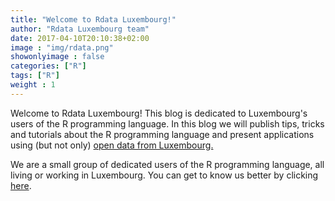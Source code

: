 ```yaml
---
title: "Welcome to Rdata Luxembourg!"
author: "Rdata Luxembourg team"
date: 2017-04-10T20:10:38+02:00
image : "img/rdata.png"
showonlyimage : false
categories: ["R"]
tags: ["R"]
weight : 1
---
```


Welcome to Rdata Luxembourg! This blog is dedicated to Luxembourg's users of the R programming language.
In this blog we will publish tips, tricks and tutorials about the R programming language and present
applications using (but not only) [open data from Luxembourg.](https://data.public.lu/en/)

We are a small group of dedicated users of the R programming language, all living or working in Luxembourg.
You can get to know us better by clicking [here](http://www.rdata.lu/about).